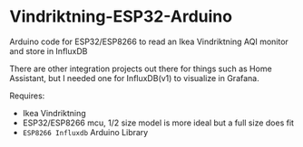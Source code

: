 # Vindriktning-ESP32-Arduino
Arduino code for ESP32/ESP8266 to read an Ikea Vindriktning AQI monitor and store in InfluxDB

There are other integration projects out there for things such as Home Assistant, but I needed one for InfluxDB(v1) to visualize in Grafana.

Requires:
  - Ikea Vindriktning
  - ESP32/ESP8266 mcu, 1/2 size model is more ideal but a full size does fit
  - `ESP8266 Influxdb` Arduino Library
